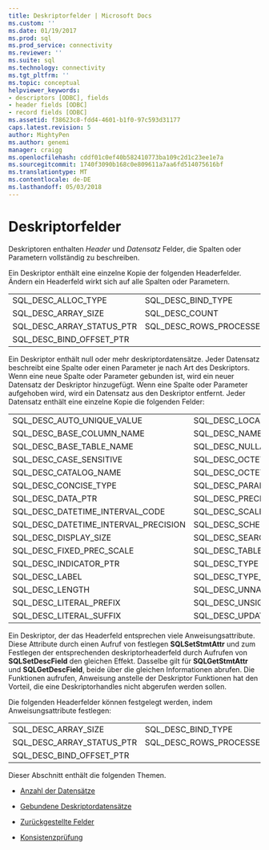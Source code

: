 ```yaml
---
title: Deskriptorfelder | Microsoft Docs
ms.custom: ''
ms.date: 01/19/2017
ms.prod: sql
ms.prod_service: connectivity
ms.reviewer: ''
ms.suite: sql
ms.technology: connectivity
ms.tgt_pltfrm: ''
ms.topic: conceptual
helpviewer_keywords:
- descriptors [ODBC], fields
- header fields [ODBC]
- record fields [ODBC]
ms.assetid: f38623c8-fdd4-4601-b1f0-97c593d31177
caps.latest.revision: 5
author: MightyPen
ms.author: genemi
manager: craigg
ms.openlocfilehash: cddf01c0ef40b582410773ba109c2d1c23ee1e7a
ms.sourcegitcommit: 1740f3090b168c0e809611a7aa6fd514075616bf
ms.translationtype: MT
ms.contentlocale: de-DE
ms.lasthandoff: 05/03/2018
---
```

# <a name="descriptor-fields"></a>Deskriptorfelder
Deskriptoren enthalten *Header* und *Datensatz* Felder, die Spalten oder Parametern vollständig zu beschreiben.  
  
 Ein Deskriptor enthält eine einzelne Kopie der folgenden Headerfelder. Ändern ein Headerfeld wirkt sich auf alle Spalten oder Parametern.  
  
|||  
|-|-|  
|SQL_DESC_ALLOC_TYPE|SQL_DESC_BIND_TYPE|  
|SQL_DESC_ARRAY_SIZE|SQL_DESC_COUNT|  
|SQL_DESC_ARRAY_STATUS_PTR|SQL_DESC_ROWS_PROCESSED_PTR|  
|SQL_DESC_BIND_OFFSET_PTR||  
  
 Ein Deskriptor enthält null oder mehr deskriptordatensätze. Jeder Datensatz beschreibt eine Spalte oder einen Parameter je nach Art des Deskriptors. Wenn eine neue Spalte oder Parameter gebunden ist, wird ein neuer Datensatz der Deskriptor hinzugefügt. Wenn eine Spalte oder Parameter aufgehoben wird, wird ein Datensatz aus den Deskriptor entfernt. Jeder Datensatz enthält eine einzelne Kopie die folgenden Felder:  
  
|||  
|-|-|  
|SQL_DESC_AUTO_UNIQUE_VALUE|SQL_DESC_LOCAL_TYPE_NAME|  
|SQL_DESC_BASE_COLUMN_NAME|SQL_DESC_NAME|  
|SQL_DESC_BASE_TABLE_NAME|SQL_DESC_NULLABLE|  
|SQL_DESC_CASE_SENSITIVE|SQL_DESC_OCTET_LENGTH|  
|SQL_DESC_CATALOG_NAME|SQL_DESC_OCTET_LENGTH_PTR|  
|SQL_DESC_CONCISE_TYPE|SQL_DESC_PARAMETER_TYPE|  
|SQL_DESC_DATA_PTR|SQL_DESC_PRECISION|  
|SQL_DESC_DATETIME_INTERVAL_CODE|SQL_DESC_SCALE|  
|SQL_DESC_DATETIME_INTERVAL_PRECISION|SQL_DESC_SCHEMA_NAME|  
|SQL_DESC_DISPLAY_SIZE|SQL_DESC_SEARCHABLE|  
|SQL_DESC_FIXED_PREC_SCALE|SQL_DESC_TABLE_NAME|  
|SQL_DESC_INDICATOR_PTR|SQL_DESC_TYPE|  
|SQL_DESC_LABEL|SQL_DESC_TYPE_NAME|  
|SQL_DESC_LENGTH|SQL_DESC_UNNAMED|  
|SQL_DESC_LITERAL_PREFIX|SQL_DESC_UNSIGNED|  
|SQL_DESC_LITERAL_SUFFIX|SQL_DESC_UPDATABLE|  
  
 Ein Deskriptor, der das Headerfeld entsprechen viele Anweisungsattribute. Diese Attribute durch einen Aufruf von festlegen **SQLSetStmtAttr** und zum Festlegen der entsprechenden deskriptorheaderfeld durch Aufrufen von **SQLSetDescField** den gleichen Effekt. Dasselbe gilt für **SQLGetStmtAttr** und **SQLGetDescField**, beide über die gleichen Informationen abrufen. Die Funktionen aufrufen, Anweisung anstelle der Deskriptor Funktionen hat den Vorteil, die eine Deskriptorhandles nicht abgerufen werden sollen.  
  
 Die folgenden Headerfelder können festgelegt werden, indem Anweisungsattribute festlegen:  
  
|||  
|-|-|  
|SQL_DESC_ARRAY_SIZE|SQL_DESC_BIND_TYPE|  
|SQL_DESC_ARRAY_STATUS_PTR|SQL_DESC_ROWS_PROCESSED_PTR|  
|SQL_DESC_BIND_OFFSET_PTR||  
  
 Dieser Abschnitt enthält die folgenden Themen.  
  
-   [Anzahl der Datensätze](../../../odbc/reference/develop-app/record-count.md)  
  
-   [Gebundene Deskriptordatensätze](../../../odbc/reference/develop-app/bound-descriptor-records.md)  
  
-   [Zurückgestellte Felder](../../../odbc/reference/develop-app/deferred-fields.md)  
  
-   [Konsistenzprüfung](../../../odbc/reference/develop-app/consistency-check.md)
